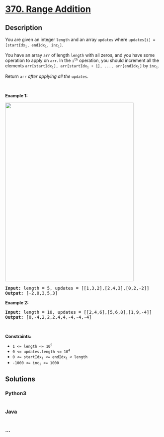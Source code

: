 # [370. Range Addition](https://leetcode.com/problems/range-addition)



## Description

<p>You are given an integer <code>length</code> and an array <code>updates</code> where <code>updates[i] = [startIdx<sub>i</sub>, endIdx<sub>i</sub>, inc<sub>i</sub>]</code>.</p>

<p>You have an array <code>arr</code> of length <code>length</code> with all zeros, and you have some operation to apply on <code>arr</code>. In the <code>i<sup>th</sup></code> operation, you should increment all the elements <code>arr[startIdx<sub>i</sub>], arr[startIdx<sub>i</sub> + 1], ..., arr[endIdx<sub>i</sub>]</code> by <code>inc<sub>i</sub></code>.</p>

<p>Return <code>arr</code> <em>after applying all the</em> <code>updates</code>.</p>

<p>&nbsp;</p>
<p><strong>Example 1:</strong></p>
<img alt="" src="https://cdn.jsdelivr.net/gh/yanglr/leetcode-ac@master/assets/0300-0399/0370.Range%20Addition/images/rangeadd-grid.jpg" style="width: 413px; height: 573px;" />
<pre>
<strong>Input:</strong> length = 5, updates = [[1,3,2],[2,4,3],[0,2,-2]]
<strong>Output:</strong> [-2,0,3,5,3]
</pre>

<p><strong>Example 2:</strong></p>

<pre>
<strong>Input:</strong> length = 10, updates = [[2,4,6],[5,6,8],[1,9,-4]]
<strong>Output:</strong> [0,-4,2,2,2,4,4,-4,-4,-4]
</pre>

<p>&nbsp;</p>
<p><strong>Constraints:</strong></p>

<ul>
	<li><code>1 &lt;= length &lt;= 10<sup>5</sup></code></li>
	<li><code>0 &lt;= updates.length &lt;= 10<sup>4</sup></code></li>
	<li><code>0 &lt;= startIdx<sub>i</sub> &lt;= endIdx<sub>i</sub> &lt; length</code></li>
	<li><code>-1000 &lt;= inc<sub>i</sub> &lt;= 1000</code></li>
</ul>


## Solutions

<!-- tabs:start -->

### **Python3**

```python

```

### **Java**

```java

```

### **...**

```

```

<!-- tabs:end -->
